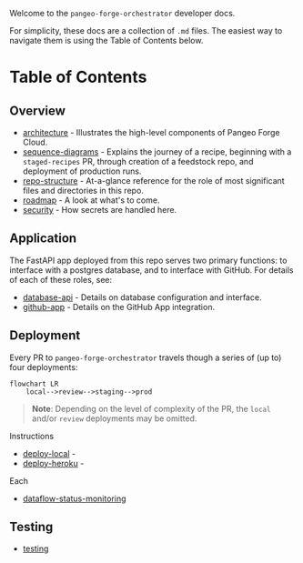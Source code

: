 Welcome to the `pangeo-forge-orchestrator` developer docs.

For simplicity, these docs are a collection of `.md` files. The easiest way to navigate them is using the Table of Contents below.

# Table of Contents

## Overview

- [architecture](architecture.md) - Illustrates the high-level components of Pangeo Forge Cloud.
- [sequence-diagrams](sequence-diagrams.md) - Explains the journey of a recipe, beginning with a `staged-recipes` PR, through creation of a feedstock repo, and deployment of production runs.
- [repo-structure](repo-structure.md) - At-a-glance reference for the role of most significant files and directories in this repo.
- [roadmap](roadmap.md) - A look at what's to come.
- [security](security.md) - How secrets are handled here.

## Application

The FastAPI app deployed from this repo serves two primary functions: to interface with a postgres database, and to interface with GitHub. For details of each of these roles, see:

- [database-api](database-api.md) - Details on database configuration and interface.
- [github-app](github-app.md) - Details on the GitHub App integration.

## Deployment

Every PR to `pangeo-forge-orchestrator` travels though a series of (up to) four deployments:

```mermaid
flowchart LR
    local-->review-->staging-->prod
```

> **Note**: Depending on the level of complexity of the PR, the `local` and/or `review` deployments may be omitted.

Instructions

- [deploy-local](deploy-local.md) -
- [deploy-heroku](deploy-heroku.md) -

Each

- [dataflow-status-monitoring](dataflow-status-monitoring.md)

## Testing

- [testing](testing.md)
